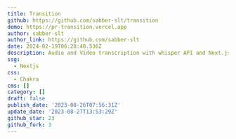 ```yaml
---
title: Transition
github: https://github.com/sabber-slt/transition
demo: https://pr-transition.vercel.app
author: sabber-slt
author_link: https://github.com/sabber-slt
date: 2024-02-19T06:28:48.536Z
description: Audio and Video transcription with whisper API and Next.js
ssg:
  - Nextjs
css:
  - Chakra
cms: []
category: []
draft: false
publish_date: '2023-08-26T07:56:31Z'
update_date: '2023-08-27T13:53:29Z'
github_star: 23
github_fork: 3
---
```

